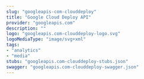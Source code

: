 ```yaml
---
slug: "googleapis-com-clouddeploy"
title: "Google Cloud Deploy API"
provider: "googleapis.com"
description: ""
logo: "googleapis.com-clouddeploy-logo.svg"
logoMediaType: "image/svg+xml"
tags:
- "analytics"
- "media"
stubs: "googleapis.com-clouddeploy-stubs.json"
swagger: "googleapis.com-clouddeploy-swagger.json"
---
```

